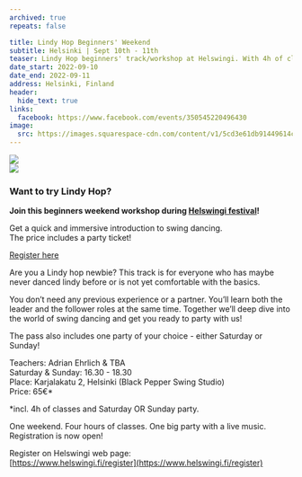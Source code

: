```yaml
---
archived: true
repeats: false

title: Lindy Hop Beginners' Weekend
subtitle: Helsinki | Sept 10th - 11th
teaser: Lindy Hop beginners' track/workshop at Helswingi. With 4h of classes plus party ticket to Helswingi festival!
date_start: 2022-09-10
date_end: 2022-09-11
address: Helsinki, Finland
header:
  hide_text: true
links:
  facebook: https://www.facebook.com/events/350545220496430
image:
  src: https://images.squarespace-cdn.com/content/v1/5cd3e61db91449614c565754/1659601014198-2V7EGEU2IRYTCCB2X5I1/Helswingi+2022_Beginners+track_2.png?format=1000w
---
```


<div class="row">
<div class="medium-6 columns">
  <div class="frame square cover">
  <img src="https://images.squarespace-cdn.com/content/v1/5cd3e61db91449614c565754/1659601014198-2V7EGEU2IRYTCCB2X5I1/Helswingi+2022_Beginners+track_2.png?format=500w" />
  </div>
</div>
<div class="medium-6 columns">
  <div class="frame square cover">
  <img src="https://images.squarespace-cdn.com/content/v1/5cd3e61db91449614c565754/1659601207494-B4O2QHR7YU8J39S5EH72/maria-adrian-received_618830138642268.jpeg?format=500w" />
  </div>
</div>
</div>

### Want to try Lindy Hop?

**Join this beginners weekend workshop during [Helswingi festival](/events/2022-helswingi)!**

Get a quick and immersive introduction to swing dancing.  
The price includes a party ticket!

<a class="button" href="https://www.helswingi.fi/register">Register here</a>



Are you a Lindy hop newbie? This track is for everyone who has maybe never danced lindy before or is not yet comfortable with the basics.

You don’t need any previous experience or a partner. You’ll learn both the leader and the follower roles at the same time. Together we’ll deep dive into the world of swing dancing and get you ready to party with us!

The pass also includes one party of your choice - either Saturday or Sunday! 

Teachers: Adrian Ehrlich & TBA  
Saturday & Sunday: 16.30 - 18.30  
Place: Karjalakatu 2, Helsinki (Black Pepper Swing Studio)  
Price:  65€*  

*incl. 4h of classes and Saturday OR Sunday party.

One weekend. Four hours of classes. One big party with a live music. Registration is now open!

Register on Helswingi web page:  
[https://www.helswingi.fi/register](https://www.helswingi.fi/register)
